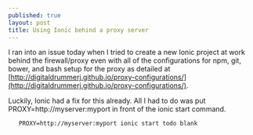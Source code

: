 ```yaml
---
published: true
layout: post
title: Using Ionic behind a proxy server
---
```


I ran into an issue today when I tried to create a new Ionic project at work behind the firewall/proxy even with all of the configurations for npm, git, bower, and bash setup for the proxy as detailed at [http://digitaldrummerj.github.io/proxy-configurations/](http://digitaldrummerj.github.io/proxy-configurations/).

Luckily, Ionic had a fix for this already.  All I had to do was put PROXY=http://myserver:myport in front of the ionic start command.

       PROXY=http://myserver:myport ionic start todo blank
       
       
